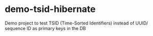 # demo-tsid-hibernate
Demo project to test TSID (Time-Sorted Identifiers) instead of UUID/ sequence ID as primary keys in the DB
